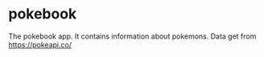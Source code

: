 # pokebook
The pokebook app. It contains information about pokemons. Data get from https://pokeapi.co/
